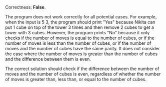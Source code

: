 Correctness: **False**.

The program does not work correctly for all potential cases. For example, when the input is 5 3, the program should print "Yes" because Nikita can put 1 cube on top of the tower 3 times and then remove 2 cubes to get a tower with 3 cubes. However, the program prints "No" because it only checks if the number of moves is equal to the number of cubes, or if the number of moves is less than the number of cubes, or if the number of moves and the number of cubes have the same parity. It does not consider the case where the number of moves is greater than the number of cubes and the difference between them is even.

The correct solution should check if the difference between the number of moves and the number of cubes is even, regardless of whether the number of moves is greater than, less than, or equal to the number of cubes.